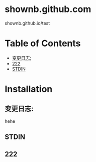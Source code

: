 # shownb.github.com
shownb.github.io/test

Table of Contents
=================

  * [变更日志:](#变更日志:)
  * [222](#222)
  * [STDIN](#stdin)

Installation
============

变更日志:
-----
hehe


STDIN
-----













222
-----
